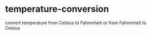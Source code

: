 # temperature-conversion
convert temperature from Celsius to Fahrenheit or from Fahrenheit to Celsius
